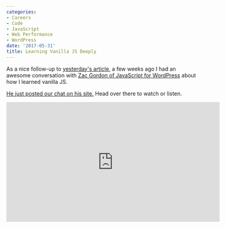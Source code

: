 ```yaml
---
categories:
- Careers
- Code
- JavaScript
- Web Performance
- WordPress
date: '2017-05-31'
title: Learning Vanilla JS Deeply
---
```


As a nice follow-up to [yesterday's article](https://gomakethings.com/how-to-really-learn-javascript/), a few weeks ago I had an awesome conversation with [Zac Gordon of JavaScript for WordPress](https://javascriptforwp.com/) about how I learned vanilla JS.

[He just posted our chat on his site.](https://javascriptforwp.com/show/ep-5-learning-vanilla-javascript-chris-ferdinandi/) Head over there to watch or listen.

<iframe width="560" height="315" src="https://www.youtube.com/embed/WLrcnQIRqQ0?rel=0&amp;showinfo=0?ecver=1" frameborder="0" allowfullscreen></iframe>